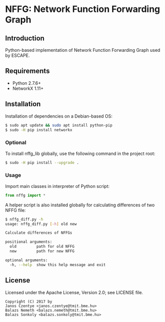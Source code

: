 # NFFG: Network Function Forwarding Graph

## Introduction

Python-based implementation of Network Function Forwarding Graph used by ESCAPE.

## Requirements

* Python 2.7.6+
* NetworkX 1.11+

## Installation

Installation of dependencies on a Debian-based OS:
```bash
$ sudo apt update && sudo apt install python-pip
$ sudo -H pip install networkx
```
### Optional
To install nffg_lib globally, use the following command in the project root:

```bash
$ sudo -H pip install --upgrade .
```

### Usage

Import main classes in interpreter of Python script:

```python
from nffg import *
```

A helper script is also installed globally for calculating differences of two NFFG file:

```bash
$ nffg_diff.py -h
usage: nffg_diff.py [-h] old new

Calculate differences of NFFGs

positional arguments:
  old         path for old NFFG
  new         path for new NFFG

optional arguments:
  -h, --help  show this help message and exit
```

## License

Licensed under the Apache License, Version 2.0; see LICENSE file.

    Copyright (C) 2017 by
    Janos Czentye <janos.czentye@tmit.bme.hu>
    Balazs Nemeth <balazs.nemeth@tmit.bme.hu>
    Balazs Sonkoly <balazs.sonkoly@tmit.bme.hu>
